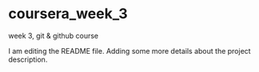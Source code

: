 # coursera_week_3
week 3, git &amp; github course

I am editing the README file. Adding some more details about the project description.

